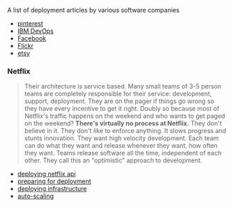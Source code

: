 A list of deployment articles by various software companies

* [pinterest](http://engineering.pinterest.com/post/70621633046/deploying-software-at-pinterest)
* [IBM DevOps](http://public.dhe.ibm.com/software/uk/itsolutions/businessconnect2013/dk_pdf/SmarterBusiness-Denmark_Oct_8th_2013_v2.pdf)
* [Facebook](http://www.infoq.com/presentations/Facebook-Release-Process)
* [Flickr](http://cdn.oreillystatic.com/en/assets/1/event/29/10+%20Deploys%20Per%20Day_%20Dev%20and%20Ops%20Cooperation%20at%20Flickr%20Presentation.pdf)
* [etsy](http://www.infoq.com/news/2014/03/etsy-deploy-50-times-a-day)

### Netflix 

> Their architecture is service based. Many small teams of 3-5 person teams are completely responsible for their service: development, support, deployment. They are on the pager if things go wrong so they have every incentive to get it right. Doubly so because most of Netflix's traffic happens on the weekend and who wants to get paged on the weekend? 
> **There's virtually no process at Netflix.** They don't believe in it. They don't like to enforce anything. It slows progress and stunts innovation. They want high velocity development. Each team can do what they want and release whenever they want, how often they want. Teams release software all the time, independent of each other. They call this an "optimistic" approach to development. 

* [deploying netflix api](http://techblog.netflix.com/2013/08/deploying-netflix-api.html)
* [preparing for deployment](http://techblog.netflix.com/2013/11/preparing-netflix-api-for-deployment.html)
* [deploying infrastructure](http://highscalability.com/blog/2011/12/12/netflix-developing-deploying-and-supporting-software-accordi.html)
* [auto-scaling](http://techblog.netflix.com/2013/11/scryer-netflixs-predictive-auto-scaling.html)

